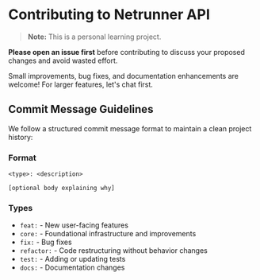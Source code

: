 # Contributing to Netrunner API

> **Note:** This is a personal learning project.

**Please open an issue first** before contributing to discuss your proposed changes and avoid wasted effort.

Small improvements, bug fixes, and documentation enhancements are welcome! For larger features, let's chat first.

## Commit Message Guidelines

We follow a structured commit message format to maintain a clean project history:

### Format

```
<type>: <description>

[optional body explaining why]
```

### Types

- `feat:` - New user-facing features
- `core:` - Foundational infrastructure and improvements
- `fix:` - Bug fixes
- `refactor:` - Code restructuring without behavior changes
- `test:` - Adding or updating tests
- `docs:` - Documentation changes
